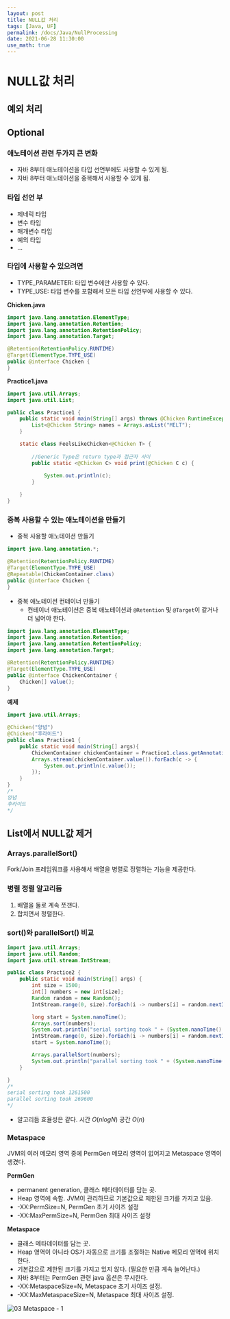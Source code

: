```yaml
---
layout: post
title: NULL값 처리
tags: [Java, UF]
permalink: /docs/Java/NullProcessing
date: 2021-06-28 11:30:00
use_math: true
---
```

# NULL값 처리
## 예외 처리
## Optional

### 애노테이션 관련 두가지 큰 변화

- 자바 8부터 애노테이션을 타입 선언부에도 사용할 수 있게 됨.
- 자바 8부터 애노테이션을 중복해서 사용할 수 있게 됨.

### 타입 선언 부

- 제네릭 타입
- 변수 타입
- 매개변수 타입
- 예외 타입
- ...

### 타입에 사용할 수 있으려면

- TYPE_PARAMETER: 타입 변수에만 사용할 수 있다.
- TYPE_USE: 타입 변수를 포함해서 모든 타입 선언부에 사용할 수 있다.

**Chicken.java**

```java
import java.lang.annotation.ElementType;
import java.lang.annotation.Retention;
import java.lang.annotation.RetentionPolicy;
import java.lang.annotation.Target;

@Retention(RetentionPolicy.RUNTIME)
@Target(ElementType.TYPE_USE)
public @interface Chicken {
}
```

**Practice1.java**

```java
import java.util.Arrays;
import java.util.List;

public class Practice1 {
    public static void main(String[] args) throws @Chicken RuntimeException{
        List<@Chicken String> names = Arrays.asList("MELT");
    }

    static class FeelsLikeChicken<@Chicken T> {
        
		//Generic Type은 return type과 접근자 사이
        public static <@Chicken C> void print(@Chicken C c) { 
            
            System.out.println(c);
        }

    }
}
```
### 중복 사용할 수 있는 애노테이션을 만들기

- 중복 사용할 애노테이션 만들기

```java
import java.lang.annotation.*;

@Retention(RetentionPolicy.RUNTIME)
@Target(ElementType.TYPE_USE)
@Repeatable(ChickenContainer.class)
public @interface Chicken {
}
```

- 중복 애노테이션 컨테이너 만들기
  - 컨테이너 애노테이션은 중복 애노테이션과 `@Retention` 및 `@Target`이 같거나 더 넓어야 한다.

```java
import java.lang.annotation.ElementType;
import java.lang.annotation.Retention;
import java.lang.annotation.RetentionPolicy;
import java.lang.annotation.Target;

@Retention(RetentionPolicy.RUNTIME)
@Target(ElementType.TYPE_USE)
public @interface ChickenContainer {
    Chicken[] value();
}
```

**예제**

```java
import java.util.Arrays;

@Chicken("양념")
@Chicken("후라이드")
public class Practice1 {
    public static void main(String[] args){
        ChickenContainer chickenContainer = Practice1.class.getAnnotation(ChickenContainer.class);
        Arrays.stream(chickenContainer.value()).forEach(c -> {
            System.out.println(c.value());
        });
    }
}
/*
양념
후라이드
*/
```

## List에서 NULL값 제거

### Arrays.parallelSort()

Fork/Join 프레임워크를 사용해서 배열을 병렬로 정렬하는 기능을 제공한다.

### 병렬 정렬 알고리듬

1. 배열을 둘로 계속 쪼갠다.
2. 합치면서 정렬한다.

### sort()와 parallelSort() 비교

```java
import java.util.Arrays;
import java.util.Random;
import java.util.stream.IntStream;

public class Practice2 {
    public static void main(String[] args) {
        int size = 1500;
        int[] numbers = new int[size];
        Random random = new Random();
        IntStream.range(0, size).forEach(i -> numbers[i] = random.nextInt());

        long start = System.nanoTime();
        Arrays.sort(numbers);
        System.out.println("serial sorting took " + (System.nanoTime() - start));
        IntStream.range(0, size).forEach(i -> numbers[i] = random.nextInt());
        start = System.nanoTime();

        Arrays.parallelSort(numbers);
        System.out.println("parallel sorting took " + (System.nanoTime() - start));
    }

}
/*
serial sorting took 1261500
parallel sorting took 269600
*/
```

- 알고리듬 효율성은 같다. 시간 $O(n log N)$ 공간 $O(n)$

### Metaspace

JVM의 여러 메모리 영역 중에 PermGen 메모리 영역이 없어지고 Metaspace 영역이 생겼다.

**PermGen**

- permanent generation, 클래스 메타데이터를 담는 곳.
- Heap 영역에 속함. JVM이 관리하므로 기본값으로 제한된 크기를 가지고 있음.
- -XX:PermSize=N, PermGen 초기 사이즈 설정
- -XX:MaxPermSize=N, PermGen 최대 사이즈 설정

**Metaspace**

- 클래스 메타데이터를 담는 곳.
- Heap 영역이 아니라 OS가 자동으로 크기를 조절하는 Native 메모리 영역에 위치한다.
- 기본값으로 제한된 크기를 가지고 있지 않다. (필요한 만큼 계속 늘어난다.)
- 자바 8부터는 PermGen 관련 java 옵션은 무시한다.
- -XX:MetaspaceSize=N, Metaspace 초기 사이즈 설정.
- -XX:MaxMetaspaceSize=N, Metaspace 최대 사이즈 설정.

![03  Metaspace - 1](https://user-images.githubusercontent.com/52024566/117415019-cc052380-af52-11eb-9f64-40a0333e5ef2.png)